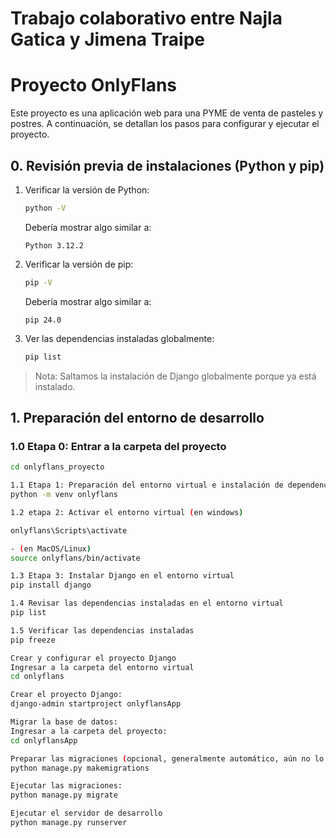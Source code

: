 # Trabajo colaborativo entre Najla Gatica y Jimena Traipe

# Proyecto OnlyFlans

Este proyecto es una aplicación web para una PYME de venta de pasteles y postres. A continuación, se detallan los pasos para configurar y ejecutar el proyecto.

## 0. Revisión previa de instalaciones (Python y pip)

1. Verificar la versión de Python:
    ```bash
    python -V
    ```
    Debería mostrar algo similar a:
    ```
    Python 3.12.2
    ```

2. Verificar la versión de pip:
    ```bash
    pip -V
    ```
    Debería mostrar algo similar a:
    ```
    pip 24.0
    ```

3. Ver las dependencias instaladas globalmente:
    ```bash
    pip list
    ```

> Nota: Saltamos la instalación de Django globalmente porque ya está instalado.

## 1. Preparación del entorno de desarrollo

### 1.0 Etapa 0: Entrar a la carpeta del proyecto
```bash
cd onlyflans_proyecto

1.1 Etapa 1: Preparación del entorno virtual e instalación de dependencias
python -m venv onlyflans

1.2 etapa 2: Activar el entorno virtual (en windows)

onlyflans\Scripts\activate

- (en MacOS/Linux)
source onlyflans/bin/activate

1.3 Etapa 3: Instalar Django en el entorno virtual
pip install django

1.4 Revisar las dependencias instaladas en el entorno virtual
pip list

1.5 Verificar las dependencias instaladas
pip freeze

Crear y configurar el proyecto Django
Ingresar a la carpeta del entorno virtual
cd onlyflans

Crear el proyecto Django:
django-admin startproject onlyflansApp

Migrar la base de datos:
Ingresar a la carpeta del proyecto:
cd onlyflansApp

Preparar las migraciones (opcional, generalmente automático, aún no lo ocupamos porque estamos en el hito 1):
python manage.py makemigrations

Ejecutar las migraciones:
python manage.py migrate

Ejecutar el servidor de desarrollo
python manage.py runserver










